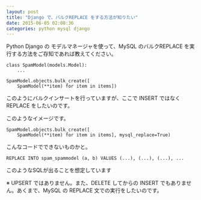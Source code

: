 ```yaml
---
layout: post
title: "Django で、バルクREPLACE をする方法が知りたい"
date: 2015-06-05 02:08:36
categories: python mysql django
---
```

<p>Python Django の モデルマネージャを使って、MySQL のバルクREPLACE を実行する方法をご存知であれば教えてください。</p>

<pre><code>class SpamModel(models.Model):
    ...

SpamModel.objects.bulk_create([
    SpamModel(**item) for item in items])
</code></pre>

<p>このようにバルクインサートを行っていますが、ここで INSERT ではなく REPLACE をしたいのです。</p>

<p>このようなイメージです。</p>

<pre><code>SpamModel.objects.bulk_create([
    SpamModel(**item) for item in items], mysql_replace=True)
</code></pre>

<p>こんなコードでできないものかと。</p>

<pre><code>REPLACE INTO spam_spammodel (a, b) VALUES (...), (...), (...), ...
</code></pre>

<p>このようなSQLが出ることを想定しています</p>

<p>※ UPSERT ではありません。また、DELETE してからの INSERT でもありません。あくまで、MySQL の REPLACE 文での実行をしたいのです。</p>
